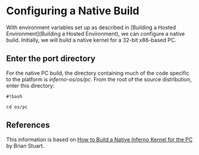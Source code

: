 # Configuring a Native Build

With environment variables set up as described in [Building a Hosted Environment](Building a Hosted Environment),
we can configure a native build. Initially, we will build a native kernel for a 32-bit x86-based PC.

## Enter the port directory

For the native PC build, the directory containing much of the code specific to the platform is *inferno-os/os/pc*. From the root of the source distribution, enter this directory:
```
#!bash

cd os/pc
```

## References

This information is based on [How to Build a Native Inferno Kernel for the PC](http://umdrive.memphis.edu/blstuart/htdocs/inf_native.html) by Brian Stuart.